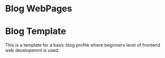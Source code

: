 # Blog WebPages
# Blog Template
This is a template for a basic blog profile where beginners level of frontend web developemnt is used.
